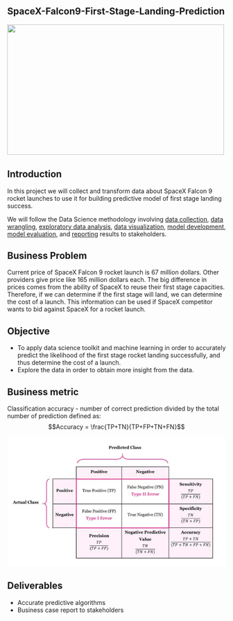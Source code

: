 ## SpaceX-Falcon9-First-Stage-Landing-Prediction

<p align="left">
  <img width="500" height="300" src="https://images.squarespace-cdn.com/content/v1/59122c863a0411116f0625a6/1555095344123-3JKAX5M17W0C3YYJQ2GL/giphy+%2874%29.gif?format=500w">
</p>

## Introduction

In this project we will collect and transform data about SpaceX Falcon 9 rocket launches to use it for building predictive model of first stage landing success.

We will follow the Data Science methodology involving [data collection](https://github.com/btvd/SpaceX-Falcon9-First-Stage-Landing-Prediction/blob/master/SpaceX_data-collection-api.ipynb), [data wrangling](https://github.com/btvd/SpaceX-Falcon9-First-Stage-Landing-Prediction/blob/master/SpaceX_data_wrangling.ipynb), [exploratory data analysis](https://github.com/btvd/SpaceX-Falcon9-First-Stage-Landing-Prediction/blob/master/SpaceX_eda_sqllite.ipynb), [data visualization](https://github.com/btvd/SpaceX-Falcon9-First-Stage-Landing-Prediction/blob/master/SpaceX_eda-dataviz.ipynb), [model development](https://github.com/btvd/SpaceX-Falcon9-First-Stage-Landing-Prediction/blob/master/SpaceX_machine_learning_prediction.ipynb), [model evaluation](https://github.com/btvd/SpaceX-Falcon9-First-Stage-Landing-Prediction/blob/master/SpaceX_machine_learning_prediction.ipynb), and [reporting](https://github.com/btvd/SpaceX-Falcon9-First-Stage-Landing-Prediction/blob/master/RB_ds_capstone-presentation.pdf) results to stakeholders.

## Business Problem

Current price of SpaceX Falcon 9 rocket launch is 67 million dollars. Other providers give price like 165 million dollars each. The big difference in prices comes from the ability of SpaceX to reuse their first stage capacities. Therefore, if we can determine if the first stage will land, we can determine the cost of a launch. This information can be used if SpaceX competitor wants to bid against SpaceX for a rocket launch.

## Objective

- To apply data science toolkit and machine learning in order to accurately predict the likelihood of the first stage rocket landing successfully, and thus determine the cost of a launch.
- Explore the data in order to obtain more insight from the data.

## Business metric
Classification accuracy - number of correct prediction divided by the total number of prediction defined as:
$$Accuracy = \frac{TP+TN}{TP+FP+TN+FN}$$

![Confusion matrix](https://github.com/btvd/SpaceX-Falcon9-First-Stage-Landing-Prediction/blob/master/plots/Confusion%20matrix.PNG)

## Deliverables
- Accurate predictive algorithms
- Business case report to stakeholders
